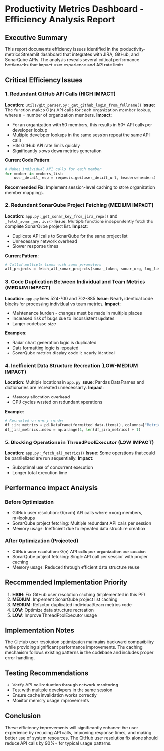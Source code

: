 # Productivity Metrics Dashboard - Efficiency Analysis Report

## Executive Summary

This report documents efficiency issues identified in the productivity-metrics Streamlit dashboard that integrates with JIRA, GitHub, and SonarQube APIs. The analysis reveals several critical performance bottlenecks that impact user experience and API rate limits.

## Critical Efficiency Issues

### 1. Redundant GitHub API Calls (HIGH IMPACT)
**Location**: `utils/git_parser.py:_get_github_login_from_fullname()`
**Issue**: The function makes O(n) API calls for each organization member lookup, where n = number of organization members.
**Impact**: 
- For an organization with 50 members, this results in 50+ API calls per developer lookup
- Multiple developer lookups in the same session repeat the same API calls
- Hits GitHub API rate limits quickly
- Significantly slows down metrics generation

**Current Code Pattern**:
```python
# Makes individual API calls for each member
for member in members_list:
    user_detail_resp = requests.get(user_detail_url, headers=headers)
```

**Recommended Fix**: Implement session-level caching to store organization member mappings.

### 2. Redundant SonarQube Project Fetching (MEDIUM IMPACT)
**Location**: `app.py:_get_sonar_key_from_jira_repo()` and `_fetch_sonar_metrics()`
**Issue**: Multiple functions independently fetch the complete SonarQube project list.
**Impact**:
- Duplicate API calls to SonarQube for the same project list
- Unnecessary network overhead
- Slower response times

**Current Pattern**:
```python
# Called multiple times with same parameters
all_projects = fetch_all_sonar_projects(sonar_token, sonar_org, log_list)
```

### 3. Code Duplication Between Individual and Team Metrics (MEDIUM IMPACT)
**Location**: `app.py` lines 524-700 and 702-885
**Issue**: Nearly identical code blocks for processing individual vs team metrics.
**Impact**:
- Maintenance burden - changes must be made in multiple places
- Increased risk of bugs due to inconsistent updates
- Larger codebase size

**Examples**:
- Radar chart generation logic is duplicated
- Data formatting logic is repeated
- SonarQube metrics display code is nearly identical

### 4. Inefficient Data Structure Recreation (LOW-MEDIUM IMPACT)
**Location**: Multiple locations in `app.py`
**Issue**: Pandas DataFrames and dictionaries are recreated unnecessarily.
**Impact**:
- Memory allocation overhead
- CPU cycles wasted on redundant operations

**Example**:
```python
# Recreated on every render
df_jira_metrics = pd.DataFrame(formatted_data.items(), columns=["Metric", "Value"])
df_jira_metrics.index = np.arange(1, len(df_jira_metrics) + 1)
```

### 5. Blocking Operations in ThreadPoolExecutor (LOW IMPACT)
**Location**: `app.py:_fetch_all_metrics()`
**Issue**: Some operations that could be parallelized are run sequentially.
**Impact**:
- Suboptimal use of concurrent execution
- Longer total execution time

## Performance Impact Analysis

### Before Optimization
- GitHub user resolution: O(n×m) API calls where n=org members, m=lookups
- SonarQube project fetching: Multiple redundant API calls per session
- Memory usage: Inefficient due to repeated data structure creation

### After Optimization (Projected)
- GitHub user resolution: O(n) API calls per organization per session
- SonarQube project fetching: Single API call per session with proper caching
- Memory usage: Reduced through efficient data structure reuse

## Recommended Implementation Priority

1. **HIGH**: Fix GitHub user resolution caching (implemented in this PR)
2. **MEDIUM**: Implement SonarQube project list caching
3. **MEDIUM**: Refactor duplicated individual/team metrics code
4. **LOW**: Optimize data structure recreation
5. **LOW**: Improve ThreadPoolExecutor usage

## Implementation Notes

The GitHub user resolution optimization maintains backward compatibility while providing significant performance improvements. The caching mechanism follows existing patterns in the codebase and includes proper error handling.

## Testing Recommendations

- Verify API call reduction through network monitoring
- Test with multiple developers in the same session
- Ensure cache invalidation works correctly
- Monitor memory usage improvements

## Conclusion

These efficiency improvements will significantly enhance the user experience by reducing API calls, improving response times, and making better use of system resources. The GitHub user resolution fix alone should reduce API calls by 90%+ for typical usage patterns.
